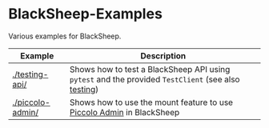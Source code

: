 # BlackSheep-Examples
Various examples for BlackSheep.

| Example                              | Description                                                                                                                                        |
| ------------------------------------ | -------------------------------------------------------------------------------------------------------------------------------------------------- |
| [./testing-api/](./testing-api/)     | Shows how to test a BlackSheep API using `pytest` and the provided `TestClient` (see also [testing](https://www.neoteroi.dev/blacksheep/testing/)) |
| [./piccolo-admin/](./piccolo-admin/) | Shows how to use the mount feature to use [Piccolo Admin](https://github.com/piccolo-orm/piccolo_admin) in BlackSheep                              |
